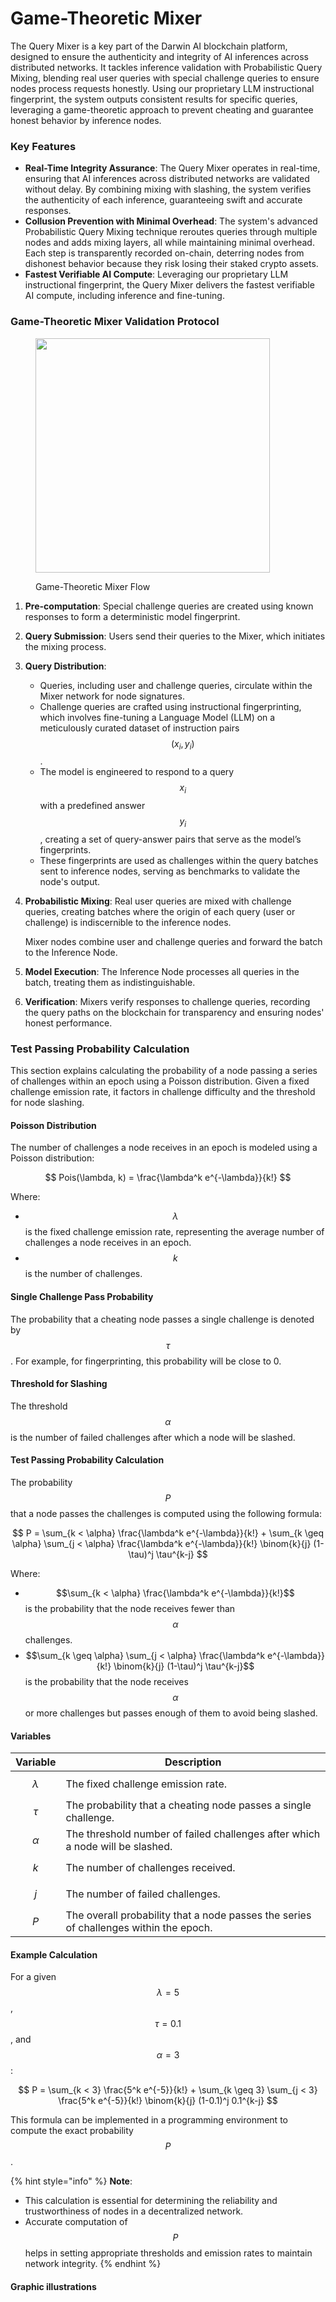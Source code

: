 # Game-Theoretic Mixer

The Query Mixer is a key part of the Darwin AI blockchain platform, designed to ensure the authenticity and integrity of AI inferences across distributed networks. It tackles inference validation with Probabilistic Query Mixing, blending real user queries with special challenge queries to ensure nodes process requests honestly. Using our proprietary LLM instructional fingerprint, the system outputs consistent results for specific queries, leveraging a game-theoretic approach to prevent cheating and guarantee honest behavior by inference nodes.

### Key Features

* **Real-Time Integrity Assurance**: The Query Mixer operates in real-time, ensuring that AI inferences across distributed networks are validated without delay. By combining mixing with slashing, the system verifies the authenticity of each inference, guaranteeing swift and accurate responses.
* **Collusion Prevention with Minimal Overhead**: The system's advanced Probabilistic Query Mixing technique reroutes queries through multiple nodes and adds mixing layers, all while maintaining minimal overhead. Each step is transparently recorded on-chain, deterring nodes from dishonest behavior because they risk losing their staked crypto assets.
* **Fastest Verifiable AI Compute**: Leveraging our proprietary LLM instructional fingerprint, the Query Mixer delivers the fastest verifiable AI compute, including inference and fine-tuning.

### Game-Theoretic Mixer Validation Protocol

<figure><img src="../../.gitbook/assets/Asset 32@300x (4).png" alt="" width="375"><figcaption><p>Game-Theoretic Mixer Flow</p></figcaption></figure>

1. **Pre-computation**: Special challenge queries are created using known responses to form a deterministic model fingerprint.
2. **Query Submission**: Users send their queries to the Mixer, which initiates the mixing process.
3. **Query Distribution**:&#x20;
   * Queries, including user and challenge queries, circulate within the Mixer network for node signatures.
   * Challenge queries are crafted using instructional fingerprinting, which involves fine-tuning a Language Model (LLM) on a meticulously curated dataset of instruction pairs $$(x_i, y_i)$$.
   * The model is engineered to respond to a query $$x_i$$ with a predefined answer $$y_i$$, creating a set of query-answer pairs that serve as the model’s fingerprints.
   * These fingerprints are used as challenges within the query batches sent to inference nodes, serving as benchmarks to validate the node's output.
4.  **Probabilistic Mixing**: Real user queries are mixed with challenge queries, creating batches where the origin of each query (user or challenge) is indiscernible to the inference nodes.

    Mixer nodes combine user and challenge queries and forward the batch to the Inference Node.
5. **Model Execution**: The Inference Node processes all queries in the batch, treating them as indistinguishable.
6. **Verification**: Mixers verify responses to challenge queries, recording the query paths on the blockchain for transparency and ensuring nodes' honest performance.

### Test Passing Probability Calculation

This section explains calculating the probability of a node passing a series of challenges within an epoch using a Poisson distribution. Given a fixed challenge emission rate, it factors in challenge difficulty and the threshold for node slashing.

#### Poisson Distribution

The number of challenges a node receives in an epoch is modeled using a Poisson distribution:

$$
Pois(\lambda, k) = \frac{\lambda^k e^{-\lambda}}{k!}
$$

Where:

* $$\lambda$$ is the fixed challenge emission rate, representing the average number of challenges a node receives in an epoch.
* $$k$$ is the number of challenges.

#### Single Challenge Pass Probability

The probability that a cheating node passes a single challenge is denoted by $$\tau$$. For example, for fingerprinting, this probability will be close to 0.

#### Threshold for Slashing

The threshold $$\alpha$$ is the number of failed challenges after which a node will be slashed.

#### Test Passing Probability Calculation

The probability $$P$$ that a node passes the challenges is computed using the following formula:

$$
P = \sum_{k < \alpha} \frac{\lambda^k e^{-\lambda}}{k!} + \sum_{k \geq \alpha} \sum_{j < \alpha} \frac{\lambda^k e^{-\lambda}}{k!} \binom{k}{j} (1-\tau)^j \tau^{k-j}
$$

Where:

* $$\sum_{k < \alpha} \frac{\lambda^k e^{-\lambda}}{k!}$$ is the probability that the node receives fewer than $$\alpha$$ challenges.
* $$\sum_{k \geq \alpha} \sum_{j < \alpha} \frac{\lambda^k e^{-\lambda}}{k!} \binom{k}{j} (1-\tau)^j \tau^{k-j}$$ is the probability that the node receives $$\alpha$$ or more challenges but passes enough of them to avoid being slashed.

#### Variables

| Variable    | Description                                                                           |
| ----------- | ------------------------------------------------------------------------------------- |
| $$\lambda$$ | The fixed challenge emission rate.                                                    |
| $$\tau$$    | The probability that a cheating node passes a single challenge.                       |
| $$\alpha$$  | The threshold number of failed challenges after which a node will be slashed.         |
| $$k$$       | The number of challenges received.                                                    |
| $$j$$       | The number of failed challenges.                                                      |
| $$P$$       | The overall probability that a node passes the series of challenges within the epoch. |

#### Example Calculation

For a given $$\lambda = 5$$, $$\tau = 0.1$$, and $$\alpha = 3$$:

$$
P = \sum_{k < 3} \frac{5^k e^{-5}}{k!} + \sum_{k \geq 3} \sum_{j < 3} \frac{5^k e^{-5}}{k!} \binom{k}{j} (1-0.1)^j 0.1^{k-j}
$$

This formula can be implemented in a programming environment to compute the exact probability $$P$$.

{% hint style="info" %}
**Note**:

* This calculation is essential for determining the reliability and trustworthiness of nodes in a decentralized network.
* Accurate computation of $$P$$ helps in setting appropriate thresholds and emission rates to maintain network integrity.
{% endhint %}

#### Graphic illustrations



<div data-full-width="true">

<figure><img src="../../.gitbook/assets/Game Theoretic Mixer Validity Hyperplane 30_azim30 (1).svg" alt=""><figcaption></figcaption></figure>

 

<figure><img src="../../.gitbook/assets/Game Theoretic Mixer Validity Hyperplane 30_azim90.svg" alt=""><figcaption></figcaption></figure>

</div>



<div data-full-width="true">

<figure><img src="../../.gitbook/assets/Game Theoretic Mixer Validity Hyperplane 60_azim30.svg" alt=""><figcaption></figcaption></figure>

 

<figure><img src="../../.gitbook/assets/Game Theoretic Mixer Validity Hyperplane 60_azim90.svg" alt=""><figcaption></figcaption></figure>

</div>



<div data-full-width="true">

<figure><img src="../../.gitbook/assets/Game Theoretic Mixer Validity Hyperplane 90_azim30 (1).svg" alt=""><figcaption></figcaption></figure>

 

<figure><img src="../../.gitbook/assets/Game Theoretic Mixer Validity Hyperplane 90_azim90 (1).svg" alt=""><figcaption></figcaption></figure>

</div>
